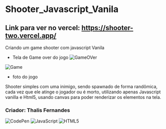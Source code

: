 # Shooter_Javascript_Vanila

## Link para ver no vercel: https://shooter-two.vercel.app/
Criando um game shooter com javascript Vanila
- Tela de Game over do jogo
![GameOVer](https://i.pinimg.com/originals/52/d1/e2/52d1e26019d29b4a00fa80c34e5c70d8.jpg)

![Game](https://i.pinimg.com/originals/b4/33/de/b433de5b5866c8500d22bb91e0b7d226.jpg)
- foto do jogo

Shooter simples com uma inimigo, sendo spawnado de forma randômica, cada vez que ele atinge o jogador ou é morto, utilizando apenas Javascript vanilla e 
Html5, usando canvas para poder renderizar os elementos na tela.









### Criador: Thalis Fernandes
![CodePen](https://img.shields.io/badge/Codepen-000000?style=for-the-badge&logo=codepen&logoColor=white)
![JavaScript](https://img.shields.io/badge/javascript-%23323330.svg?style=for-the-badge&logo=javascript&logoColor=%23F7DF1E)
![HTML5](https://img.shields.io/badge/html5-%23E34F26.svg?style=for-the-badge&logo=html5&logoColor=white)



